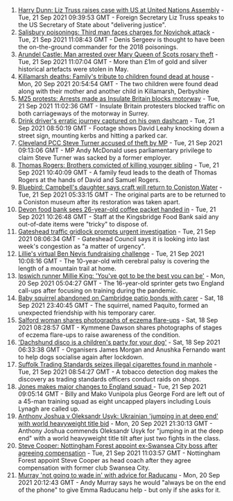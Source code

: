 1. [Harry Dunn: Liz Truss raises case with US at United Nations Assembly](https://www.bbc.co.uk/news/uk-england-northamptonshire-58635771?at_medium=RSS&at_campaign=KARANGA) - Tue, 21 Sep 2021 09:39:53 GMT - Foreign Secretary Liz Truss speaks to the US Secretary of State about "delivering justice".
2. [Salisbury poisonings: Third man faces charges for Novichok attack](https://www.bbc.co.uk/news/uk-58635137?at_medium=RSS&at_campaign=KARANGA) - Tue, 21 Sep 2021 11:08:43 GMT - Denis Sergeev is thought to have been the on-the-ground commander for the 2018 poisonings.
3. [Arundel Castle: Man arrested over Mary Queen of Scots rosary theft](https://www.bbc.co.uk/news/uk-england-sussex-58638351?at_medium=RSS&at_campaign=KARANGA) - Tue, 21 Sep 2021 11:07:04 GMT - More than £1m of gold and silver historical artefacts were stolen in May.
4. [Killamarsh deaths: Family's tribute to children found dead at house](https://www.bbc.co.uk/news/uk-england-derbyshire-58622164?at_medium=RSS&at_campaign=KARANGA) - Mon, 20 Sep 2021 20:54:54 GMT - The two children were found dead along with their mother and another child in Killamarsh, Derbyshire
5. [M25 protests: Arrests made as Insulate Britain blocks motorway](https://www.bbc.co.uk/news/uk-england-surrey-58636399?at_medium=RSS&at_campaign=KARANGA) - Tue, 21 Sep 2021 11:02:36 GMT - Insulate Britain protesters blocked traffic on both carriageways of the motorway in Surrey.
6. [Drink driver's erratic journey captured on his own dashcam](https://www.bbc.co.uk/news/uk-england-bristol-58629745?at_medium=RSS&at_campaign=KARANGA) - Tue, 21 Sep 2021 08:50:19 GMT - Footage shows David Leahy knocking down a street sign, mounting kerbs and hitting a parked car.
7. [Cleveland PCC Steve Turner accused of theft by MP](https://www.bbc.co.uk/news/uk-england-tees-58637507?at_medium=RSS&at_campaign=KARANGA) - Tue, 21 Sep 2021 09:13:06 GMT - MP Andy McDonald uses parliamentary privilege to claim Steve Turner was sacked by a former employer.
8. [Thomas Rogers: Brothers convicted of killing younger sibling](https://www.bbc.co.uk/news/uk-england-birmingham-58638301?at_medium=RSS&at_campaign=KARANGA) - Tue, 21 Sep 2021 10:40:09 GMT - A family feud leads to the death of Thomas Rogers at the hands of David and Samuel Rogers.
9. [Bluebird: Campbell's daughter says craft will return to Coniston Water](https://www.bbc.co.uk/news/uk-england-cumbria-58632814?at_medium=RSS&at_campaign=KARANGA) - Tue, 21 Sep 2021 05:33:15 GMT - The original parts are to be returned to a Coniston museum after its restoration was taken apart.
10. [Devon food bank sees 26-year-old coffee packet handed in](https://www.bbc.co.uk/news/uk-england-devon-58638040?at_medium=RSS&at_campaign=KARANGA) - Tue, 21 Sep 2021 10:26:48 GMT - Staff at the Kingsbridge Food Bank said any out-of-date items were "tricky" to dispose of.
11. [Gateshead traffic gridlock prompts urgent investigation](https://www.bbc.co.uk/news/uk-england-tyne-58635656?at_medium=RSS&at_campaign=KARANGA) - Tue, 21 Sep 2021 08:06:34 GMT - Gateshead Council says it is looking into last week's congestion as "a matter of urgency".
12. [Lillie's virtual Ben Nevis fundraising challenge](https://www.bbc.co.uk/news/uk-england-birmingham-58638612?at_medium=RSS&at_campaign=KARANGA) - Tue, 21 Sep 2021 10:08:16 GMT - The 10-year-old with cerebral palsy is covering the length of a mountain trail at home.
13. [Ipswich runner Millie King: 'You've got to be the best you can be'](https://www.bbc.co.uk/news/uk-england-suffolk-58587558?at_medium=RSS&at_campaign=KARANGA) - Mon, 20 Sep 2021 05:04:27 GMT - The 16-year-old sprinter gets two England call-ups after focusing on training during the pandemic.
14. [Baby squirrel abandoned on Cambridge patio bonds with carer](https://www.bbc.co.uk/news/uk-england-cambridgeshire-58599762?at_medium=RSS&at_campaign=KARANGA) - Sat, 18 Sep 2021 23:40:45 GMT - The squirrel, named Paquito, formed an unexpected friendship with his temporary carer.
15. [Salford woman shares photographs of eczema flare-ups](https://www.bbc.co.uk/news/uk-england-manchester-58604788?at_medium=RSS&at_campaign=KARANGA) - Sat, 18 Sep 2021 08:28:57 GMT - Kymmene Dawson shares photographs of stages of eczema flare-ups to raise awareness of the condition.
16. ['Dachshund disco is a children's party for your dog'](https://www.bbc.co.uk/news/uk-england-leicestershire-58547748?at_medium=RSS&at_campaign=KARANGA) - Sat, 18 Sep 2021 06:33:38 GMT - Organisers James Morgan and Anushka Fernando want to help dogs socialise again after lockdown.
17. [Suffolk Trading Standards seizes illegal cigarettes found in manhole](https://www.bbc.co.uk/news/uk-england-suffolk-58633038?at_medium=RSS&at_campaign=KARANGA) - Tue, 21 Sep 2021 08:54:27 GMT - A tobacco detection dog makes the discovery as trading standards officers conduct raids on shops.
18. [Jones makes major changes to England squad ](https://www.bbc.co.uk/sport/rugby-union/58635746?at_medium=RSS&at_campaign=KARANGA) - Tue, 21 Sep 2021 09:05:14 GMT - Billy and Mako Vunipola plus George Ford are left out of a 45-man training squad as eight uncapped players including Louis Lynagh are called up.
19. [Anthony Joshua v Oleksandr Usyk: Ukrainian 'jumping in at deep end' with world heavyweight title bid](https://www.bbc.co.uk/sport/boxing/58630892?at_medium=RSS&at_campaign=KARANGA) - Mon, 20 Sep 2021 21:30:13 GMT - Anthony Joshua commends Oleksandr Usyk for "jumping in at the deep end" with a world heavyweight title tilt after just two fights in the class.
20. [Steve Cooper: Nottingham Forest appoint ex-Swansea City boss after agreeing compensation](https://www.bbc.co.uk/sport/football/58604822?at_medium=RSS&at_campaign=KARANGA) - Tue, 21 Sep 2021 11:03:57 GMT - Nottingham Forest appoint Steve Cooper as head coach after they agree compensation with former club Swansea City.
21. [Murray 'not going to wade in' with advice for Raducanu](https://www.bbc.co.uk/sport/tennis/58633034?at_medium=RSS&at_campaign=KARANGA) - Mon, 20 Sep 2021 20:12:43 GMT - Andy Murray says he would "always be on the end of the phone" to give Emma Raducanu help - but only if she asks for it.
